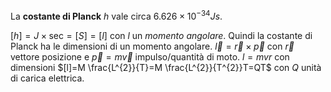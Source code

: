 La **costante di Planck** $h$ vale circa $6.626\times10^{-34}Js$.

$[h] = J\times\mbox{sec}=[S]=[l]$ con $l$ un *momento angolare*. Quindi la costante di Planck ha le dimensioni di un momento angolare.
$\vec{l}=\vec{r}\times\vec{p}$ con $\vec{r}$ vettore posizione e $\vec{p}=m\vec{v}$ impulso/quantità di moto.
$l=mvr$ con dimensioni $[l]=M \frac{L^{2}}{T}=M \frac{L^{2}}{T^{2}}T=QT$ con $Q$ unità di carica elettrica.
